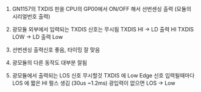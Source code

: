 1. GN1157의 TXDIS 핀을 CPU의 GP00에서 ON/OFF 해서 선번센싱 출력 (모듈의 시리얼번호 출력)
2. 광모듈 외부에서 입력되는 TXDIS 신호는 무시됨
    TXDIS HI -> LD 출력 HI
    TXDIS LOW -> LD 출력 Low

3. 선번센싱 출력신호 좋음, 타이밍 잘 맞음
4. 광모듈의 다른 동작도 대부분 잘됨
5. 광모듈에서 출력되는 LOS 신호 무시할것 
    TXDIS 에 Low Edge 신호 입력될때마다 LOS 에 짧은 HI 펄스 생김 (30us ~1.2ms)
    광입력이 없으면 LOS -> Low

